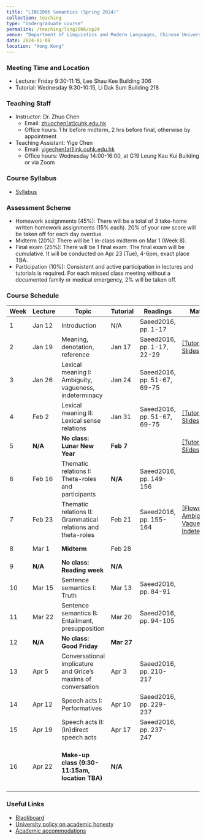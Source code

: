 ```yaml
---
title: "LING2006 Semantics (Spring 2024)"
collection: teaching
type: "Undergraduate course"
permalink: /teaching/ling2006/sp24
venue: "Department of Linguistics and Modern Languages, Chinese University of Hong Kong"
date: 2024-01-08
location: "Hong Kong"
---
```


### Meeting Time and Location
* Lecture: Friday 9:30-11:15, Lee Shau Kee Building 306
* Tutorial: Wednesday 9:30-10:15, Li Dak Sum Building 218

### Teaching Staff 
* Instructor: Dr. Zhuo Chen
  * Email: [zhuochen\[at\]cuhk.edu.hk](mailto:zhuochen@cuhk.edu.hk) 
  * Office hours: 1 hr before midterm, 2 hrs before final, otherwise by appointment 
* Teaching Assistant: Yige Chen
  * Email: [yigechen\[at\]link.cuhk.edu.hk](mailto:yigechen@link.cuhk.edu.hk) 
  * Office hours: Wednesday 14:00-16:00, at G19 Leung Kau Kui Building or via Zoom

### Course Syllabus 
* [Syllabus](https://raw.githubusercontent.com/lukeyigechen/lukeyigechen.github.io/master/files/sp24/Ling2006_Semantics_outline_2nd%20term%20of%2023-24.pdf)

### Assessment Scheme
* Homework assignments (45%): There will be a total of 3 take-home written homework assignments (15% each). 20% of your raw score will be taken off for each day overdue.
* Midterm (20%): There will be 1 in-class midterm on Mar 1 (Week 8).
* Final exam (25%): There will be 1 final exam. The final exam will be cumulative. It will be conducted on Apr 23 (Tue), 4-6pm, exact place TBA.
* Participation (10%): Consistent and active participation in lectures and tutorials is required. For each missed class meeting without a documented family or medical emergency, 2% will be taken off.

### Course Schedule

| **Week** | **Lecture** | **Topic** | **Tutorial** | **Readings** | **Materials** | **Events** |
|----------|----------|-----------|--------------|--------------|---------------|------------|
| 1 | Jan 12 | Introduction | N/A | Saeed2016, pp. 1-17 |  |  |
| 2 | Jan 19 | Meaning, denotation, reference | Jan 17 | Saeed2016, pp. 1-17, 22-29 | [\[Tutorial Slides\]](https://raw.githubusercontent.com/lukeyigechen/lukeyigechen.github.io/master/files/sp24/ling2006_sp24_w2_tut_s.pdf) |  |
| 3 | Jan 26 | Lexical meaning I: Ambiguity, vagueness, indeterminacy | Jan 24 | Saeed2016, pp. 51-67, 69-75 |  |  |
| 4 | Feb 2 | Lexical meaning II: Lexical sense relations | Jan 31 | Saeed2016, pp. 51-67, 69-75 | [\[Tutorial Slides\]](https://raw.githubusercontent.com/lukeyigechen/lukeyigechen.github.io/master/files/sp24/ling2006_sp24_w4_tut_s.pdf) |  |
| 5 | **N/A** | **No class: Lunar New Year** | **Feb 7** |  | [\[Tutorial Slides\]](https://raw.githubusercontent.com/lukeyigechen/lukeyigechen.github.io/master/files/sp24/ling2006_sp24_w5_tut_s.pdf) |  |
| 6 | Feb 16 | Thematic relations I: Theta-roles and participants | **N/A** | Saeed2016, pp. 149-156 |  |  |
| 7 | Feb 23 | Thematic relations II: Grammatical relations and theta-roles | Feb 21 | Saeed2016, pp. 155-164 | [\[Flowchart for Ambiguity, Vagueness & Indeterminacy\]](https://raw.githubusercontent.com/lukeyigechen/lukeyigechen.github.io/master/files/sp24/ling2006-ambiguity-vagueness-indeterminacy-flowchart.pdf) |  |
| 8 | Mar 1 | **Midterm** | Feb 28 |  |  | **Midterm: In class** |
| 9 | **N/A** | **No class: Reading week** | **N/A** |  |  |  |
| 10 | Mar 15 | Sentence semantics I: Truth | Mar 13 | Saeed2016, pp. 84-91 |  |  |
| 11 | Mar 22 | Sentence semantics II: Entailment, presupposition | Mar 20 | Saeed2016, pp. 94-105 |  |  |
| 12 | **N/A** | **No class: Good Friday** | **Mar 27** |  |  |  |
| 13 | Apr 5 | Conversational implicature and Grice’s maxims of conversation | Apr 3 | Saeed2016, pp. 210-217 |  |  |
| 14 | Apr 12 | Speech acts I: Performatives | Apr 10 | Saeed2016, pp. 229-237 |  |  |
| 15 | Apr 19 | Speech acts II: (In)direct speech acts | Apr 17 | Saeed2016, pp. 237-247 |  |  |
| 16 | Apr 22 | **Make-up class (9:30-11:15am, location TBA)** | **N/A** |  |  | **Final exam: Apr 23 4-6pm, location TBA** |

### Useful Links
* [Blackboard](https://blackboard.cuhk.edu.hk/ultra/courses/_187695_1/cl/outline)
* [University policy on academic honesty](https://www.cuhk.edu.hk/policy/academichonesty/)
* [Academic accommodations](https://www2.osa.cuhk.edu.hk/sens/en-GB/)
